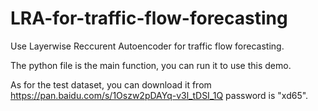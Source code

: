 # LRA-for-traffic-flow-forecasting
Use Layerwise Reccurent Autoencoder for traffic flow forecasting.

The python file is the main function, you can run it to use this demo.

As for the test dataset, you can download it from https://pan.baidu.com/s/1Oszw2pDAYq-v3l_tDSI_1Q password is "xd65".

